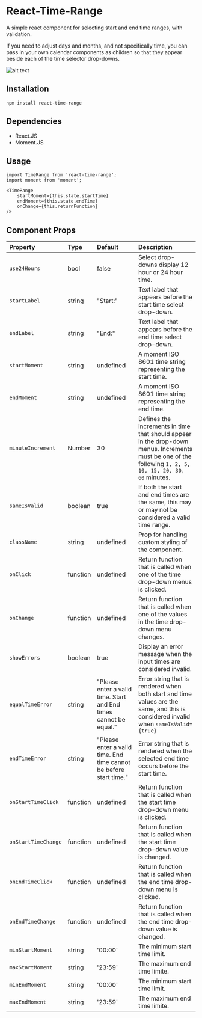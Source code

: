 # React-Time-Range

A simple react component for selecting start and end time ranges, with validation.

If you need to adjust days and months, and not specifically time, you can pass in your own calendar components as children so that they appear beside each of the time selector drop-downs.

![alt text](https://i.imgur.com/D4BHEXy.png "React Time Range")

Installation
-----

```
npm install react-time-range
```

Dependencies
-----
- React.JS
- Moment.JS

Usage
-----

```
import TimeRange from 'react-time-range';
import moment from 'moment';

<TimeRange
	startMoment={this.state.startTime}
	endMoment={this.state.endTime}
	onChange={this.returnFunction}
/>
```

Component Props
-----

| Property | Type | Default | Description |
|:---|:---|:---|:---|
| `use24Hours` | bool | false | Select drop-downs display 12 hour or 24 hour time. |
| `startLabel` | string | "Start:" | Text label that appears before the start time select drop-down. |
| `endLabel` | string | "End:" | Text label that appears before the end time select drop-down. |
| `startMoment` | string | undefined | A moment ISO 8601 time string representing the start time. |
| `endMoment` | string | undefined | A moment ISO 8601 time string representing the end time. |
| `minuteIncrement` | Number | 30 | Defines the increments in time that should appear in the drop-down menus. Increments must be one of the following `1, 2, 5, 10, 15, 20, 30, 60` minutes. |
| `sameIsValid` | boolean | true | If both the start and end times are the same, this may or may not be considered a valid time range. |
| `className` | string | undefined | Prop for handling custom styling of the component. |
| `onClick` | function | undefined | Return function that is called when one of the time drop-down menus is clicked. |
| `onChange` | function | undefined | Return function that is called when one of the values in the time drop-down menu changes. |
| `showErrors` | boolean | true | Display an error message when the input times are considered invalid. |
| `equalTimeError` | string | "Please enter a valid time. Start and End times cannot be equal." | Error string that is rendered when both start and time values are the same, and this is considered invalid when `sameIsValid={true}`|
| `endTimeError` | string | "Please enter a valid time. End time cannot be before start time." | Error string that is rendered when the selected end time occurs before the start time.|
| `onStartTimeClick` | function | undefined | Return function that is called when the start time drop-down menu is clicked. |
| `onStartTimeChange` | function | undefined | Return function that is called when the start time drop-down value is changed. |
| `onEndTimeClick` | function | undefined | Return function that is called when the end time drop-down menu is clicked. |
| `onEndTimeChange` | function | undefined | Return function that is called when the end time drop-down value is changed. |
| `minStartMoment` | string | '00:00' | The minimum start time limit. |
| `maxStartMoment` | string | '23:59' | The maximum end time limite. |
| `minEndMoment` | string | '00:00' | The minimum start time limit. |
| `maxEndMoment` | string | '23:59' | The maximum end time limite. |
